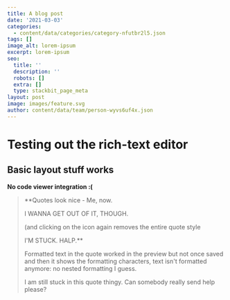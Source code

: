 ```yaml
---
title: A blog post
date: '2021-03-03'
categories:
  - content/data/categories/category-nfutbr2l5.json
tags: []
image_alt: lorem-ipsum
excerpt: lorem-ipsum
seo:
  title: ''
  description: ''
  robots: []
  extra: []
  type: stackbit_page_meta
layout: post
image: images/feature.svg
author: content/data/team/person-wyvs6uf4x.json
---
```

# Testing out the rich-text editor

## Basic layout stuff works

**No code viewer integration :(**

> \*\*Quotes look nice - Me, now.
>
> I WANNA GET OUT OF IT, THOUGH.
>
> (and clicking on the icon again removes the entire quote style
>
> I'M STUCK. HALP.\*\*
>
> Formatted text in the quote worked in the preview but not once saved and then it shows the formatting characters, text isn't formatted anymore: no nested formatting I guess.
>
> I am still stuck in this quote thingy. Can somebody really send help please?
